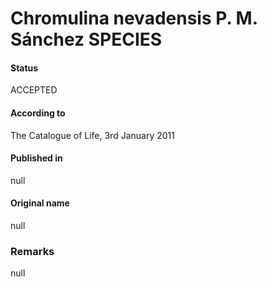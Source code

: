 Chromulina nevadensis P. M. Sánchez SPECIES
=======

#### Status
ACCEPTED

#### According to
The Catalogue of Life, 3rd January 2011

#### Published in
null

#### Original name
null

### Remarks
null